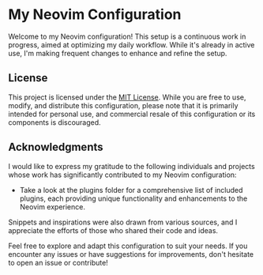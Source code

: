 # My Neovim Configuration

Welcome to my Neovim configuration! This setup is a continuous work in progress, aimed at optimizing my daily workflow. While it's already in active use, I'm making frequent changes to enhance and refine the setup.

## License

This project is licensed under the [MIT License](LICENSE). While you are free to use, modify, and distribute this configuration, please note that it is primarily intended for personal use, and commercial resale of this configuration or its components is discouraged.

## Acknowledgments

I would like to express my gratitude to the following individuals and projects whose work has significantly contributed to my Neovim configuration:

- Take a look at the plugins folder for a comprehensive list of included plugins, each providing unique functionality and enhancements to the Neovim experience.

Snippets and inspirations were also drawn from various sources, and I appreciate the efforts of those who shared their code and ideas.

Feel free to explore and adapt this configuration to suit your needs. If you encounter any issues or have suggestions for improvements, don't hesitate to open an issue or contribute!

